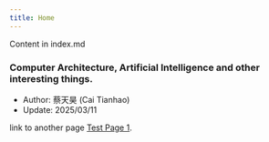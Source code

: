 ```yaml
---
title: Home
---
```


Content in index.md

### Computer Architecture, Artificial Intelligence and other interesting things.
* Author: 蔡天昊 (Cai Tianhao)
* Update: 2025/03/11

link to another page [Test Page 1](/TestSubDir/TestPage1.md).
